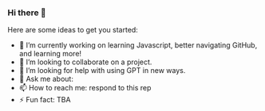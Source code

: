 ### Hi there 👋

<!--
**psk44/psk44** is a ✨ _special_ ✨ repository because its `README.md` (this file) appears on your GitHub profile. -->

Here are some ideas to get you started:

- 🔭 I’m currently working on learning Javascript, better navigating GitHub, and learning more!
- 👯 I’m looking to collaborate on a project. 
- 🤔 I’m looking for help with using GPT in new ways. 
- 💬 Ask me about: 
- 📫 How to reach me: respond to this rep
- ⚡ Fun fact: TBA
